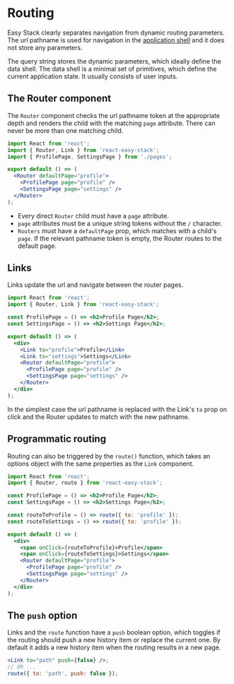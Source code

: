 # Routing

Easy Stack clearly separates navigation from dynamic routing parameters. The url pathname is used for navigation in the [application shell](https://developers.google.com/web/fundamentals/architecture/app-shell) and it does not store any parameters.

The query string stores the dynamic parameters, which ideally define the data shell. The data shell is a minimal set of primitives, which define the current application state. It usually consists of user inputs.

## The Router component

The `Router` component checks the url pathname token at the appropriate depth and renders the child with the matching `page` attribute. There can never be more than one matching child.

```jsx
import React from 'react';
import { Router, Link } from 'react-easy-stack';
import { ProfilePage, SettingsPage } from './pages';

export default () => (
  <Router defaultPage="profile">
    <ProfilePage page="profile" />
    <SettingsPage page="settings" />
  </Router>
);
```

- Every direct `Router` child must have a `page` attribute.
- `page` attributes must be a unique string tokens without the `/` character.
- `Routers` must have a `defaultPage` prop, which matches with a child's `page`. If the relevant pathname token is empty, the Router routes to the default page.

## Links

Links update the url and navigate between the router pages.

```jsx
import React from 'react';
import { Router, Link } from 'react-easy-stack';

const ProfilePage = () => <h2>Profile Page</h2>;
const SettingsPage = () => <h2>Settings Page</h2>;

export default () => (
  <div>
    <Link to="profile">Profile</Link>
    <Link to="settings">Settings</Link>
    <Router defaultPage="profile">
      <ProfilePage page="profile" />
      <SettingsPage page="settings" />
    </Router>
  </div>
);
```

<div id="links-demo"></div>

In the simplest case the url pathname is replaced with the Link's `to` prop on click and the Router updates to match with the new pathname.

## Programmatic routing

Routing can also be triggered by the `route()` function, which takes an options object with the same properties as the `Link` component.

```jsx
import React from 'react';
import { Router, route } from 'react-easy-stack';

const ProfilePage = () => <h2>Profile Page</h2>;
const SettingsPage = () => <h2>Settings Page</h2>;

const routeToProfile = () => route({ to: 'profile' });
const routeToSettings = () => route({ to: 'profile' });

export default () => (
  <div>
    <span onClick={routeToProfile}>Profile</span>
    <span onClick={routeToSettings}>Settings</span>
    <Router defaultPage="profile">
      <ProfilePage page="profile" />
      <SettingsPage page="settings" />
    </Router>
  </div>
);
```

## The `push` option

Links and the `route` function have a `push` boolean option, which toggles if the routing should push a new history item or replace the current one. By default it adds a new history item when the routing results in a new page.

```jsx
<Link to="path" push={false} />;
// OR ...
route({ to: 'path', push: false });
```
